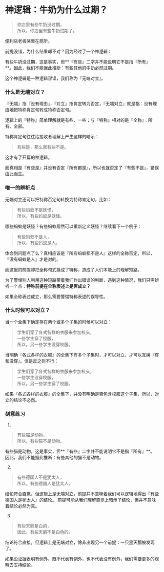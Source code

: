 # 神逻辑：牛奶为什么过期？


>   你店里有些牛奶没过期，<br />
>   所以，你店里有些牛奶过期了。

便利店老板哭晕在厕所。

前提没错，为什么结果却不对？因为经过了一个神逻辑：

有些牛奶没过期，这是事实，但**『有些』二字并不能说明它不是指『所有』**。因此，我们不能据此推断：有些其他的牛奶必然过期。

这个神逻辑是一种逻辑谬误，我们称为『无端对立』。

### 什么是无端对立？

『无端』指『没有理由』，『对立』指肯定转为否定，『无端对立』就是指：没有理由地把特称肯定句转成特称否定句。

逻辑上的『特称』简单理解就是有些、一些；与『特称』相对的是『全称』：所有、全部。

特称肯定句往往给接收者理解上产生这样的暗示：

>   有些是，那么就有些不是。

这才有了开篇的神逻辑。

而真相是『有些是』并没有否定『所有都是』，所以也就否定了『有些不是』，错误由此而生。

### 唯一的辨析点

无端对立还可以把特称否定句转换为特称肯定句，比如：

>   有些蚂蚁不是妖怪，<br />
>   所以，有些蚂蚁是妖怪。

哪些蚂蚁是妖怪？有些蚂蚁居然可以重新定义妖怪？继续看下一个例子：

>   有些蚂蚁不是人，<br />
>   所以，有些蚂蚁是人。

体会到问题点了么？真相应该是『所有蚂蚁都不是人』这样的全称否定，所以，『没有蚂蚁是人』才是对的。

而这里的前提却把全称句式换成了特称，造成了人们本能上的理解短路。

为了警惕别人利用这种短路带着我们作出错误的判断，遇到这种情况，我们只需辨析一个点：**特称前提在全称表述上是否成立？**

如果全称表述成立，那么需要警惕特称表述的误导性。

### 什么时候可以对立？

当一个全集下确定存在两个或多个子集的时候可以对立：

>   学生们穿了各式各样的衣服来参加校庆，<br />
>   一些学生穿了校服，<br />
>   所以，另一些学生没穿校服。

当明确『各式各样的衣服』的全集下有多个子集时，才可以对立，才可以互换『穿和没穿』。但是反之则不行：

>   学生们穿了各式各样的衣服来参加校庆，<br />
>   一些学生没穿校服，<br />
>   所以，另一些学生穿了校服。

如果『各式各样的衣服』的全集下，并没有明确是否包含校服这个子集，所以，对立的结论不必然。

### 刻意练习

1.

>   有些猫是动物，<br />
>   所以，有些猫不是动物。

有些猫是动物，这是事实，但**『有些』二字并不能说明它不是指『所有』**。因此，我们不能据此推断：有些其他的猫不是动物。

2.

>   有些德国人不是犹太人，<br />
>   所以，有些德国人是犹太人。

结论符合直觉，但逻辑上是无端对立，前提并不意味着我们可以逻辑地得出『有些德国人是犹太人』的结论。 前提可能从我们理解直觉上暗示了结论，但并不意味着结论必然为真。

3.

>   有些天鹅是白的，<br />
>   因此，有些天鹅不是白色的。

结论符合直接，但逻辑上是无端对立，除非出现另一个前提：一只黑天鹅被发现了。

如果没证据表明有例外，既不代表有例外，也不代表没有例外，我们需要更多的观察去支持结论。

